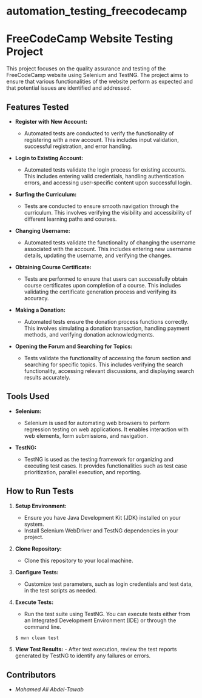 # automation_testing_freecodecamp
# FreeCodeCamp Website Testing Project

This project focuses on the quality assurance and testing of the FreeCodeCamp website using Selenium and TestNG. The project aims to ensure that various functionalities of the website perform as expected and that potential issues are identified and addressed.

## Features Tested

- **Register with New Account:** 
  - Automated tests are conducted to verify the functionality of registering with a new account. This includes input validation, successful registration, and error handling.

- **Login to Existing Account:**
  - Automated tests validate the login process for existing accounts. This includes entering valid credentials, handling authentication errors, and accessing user-specific content upon successful login.

- **Surfing the Curriculum:**
  - Tests are conducted to ensure smooth navigation through the curriculum. This involves verifying the visibility and accessibility of different learning paths and courses.

- **Changing Username:**
  - Automated tests validate the functionality of changing the username associated with the account. This includes entering new username details, updating the username, and verifying the changes.

- **Obtaining Course Certificate:**
  - Tests are performed to ensure that users can successfully obtain course certificates upon completion of a course. This includes validating the certificate generation process and verifying its accuracy.

- **Making a Donation:**
  - Automated tests ensure the donation process functions correctly. This involves simulating a donation transaction, handling payment methods, and verifying donation acknowledgments.

- **Opening the Forum and Searching for Topics:**
  - Tests validate the functionality of accessing the forum section and searching for specific topics. This includes verifying the search functionality, accessing relevant discussions, and displaying search results accurately.

## Tools Used

- **Selenium:**
  - Selenium is used for automating web browsers to perform regression testing on web applications. It enables interaction with web elements, form submissions, and navigation.

- **TestNG:**
  - TestNG is used as the testing framework for organizing and executing test cases. It provides functionalities such as test case prioritization, parallel execution, and reporting.

## How to Run Tests

1. **Setup Environment:**
   - Ensure you have Java Development Kit (JDK) installed on your system.
   - Install Selenium WebDriver and TestNG dependencies in your project.

2. **Clone Repository:**
   - Clone this repository to your local machine.

3. **Configure Tests:**
   - Customize test parameters, such as login credentials and test data, in the test scripts as needed.

4. **Execute Tests:**
   - Run the test suite using TestNG. You can execute tests either from an Integrated Development Environment (IDE) or through the command line.

   ```bash
   $ mvn clean test
   ```
5. **View Test Results:**
       - After test execution, review the test reports generated by TestNG to identify any failures or errors.
## Contributors
-  *Mohamed Ali Abdel-Tawab*
